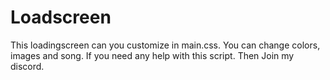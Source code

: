 # Loadscreen
This loadingscreen can you customize in main.css. You can change colors, images and song. If you need any help with this script. Then Join my discord.
